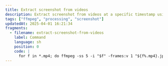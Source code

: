 ```yaml
---
title: Extract screenshot from videos
description: Extract screenshot from videos at a specific timestamp using ffmpeg.
tags: ["ffmpeg", "processing", "screenshot"]
updatedAt: 2025-04-01 16:21:34
fragments:
  - filename: extract-screenshot-from-videos
    label: Command
    language: sh
    position: 0
    code: |
      for f in *.mp4; do ffmpeg -ss 5 -i "$f" -frames:v 1 "${f%.mp4}.jpg"; done
---
```

